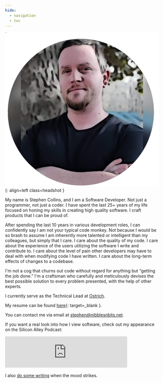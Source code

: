 ```yaml
---
hide:
  - navigation
  - toc
---
```


![Stephen Collins](img/headshot.png){: align=left class=headshot }

My name is Stephen Collins, and I am a Software Developer.  Not just a programmer, not just a coder.  I have spent the last 25+ years of my life focused on honing my skills in creating high quality software.  I craft products that I can be proud of.

After spending the last 10 years in various development roles, I can confidently say I am not your typical code monkey.  Not because I would be so brash to assume I am inherently more talented or intelligent than my colleagues, but simply that I care.  I care about the quality of my code.  I care about the experience of the users utilizing the software I write and contribute to.  I care about the level of pain other developers may have to deal with when modifying code I have written.  I care about the long-term effects of changes to a codebase.

I'm not a cog that churns out code without regard for anything but “getting the job done.” I'm a craftsman who carefully and meticulously devises the best possible solution to every problem presented, with the help of other experts.

I currently serve as the Technical Lead at [Ostrich](https://getostrich.com).

My resume can be found [here](./resume.pdf){: target=_blank }.

You can contact me via email at [stephen@nibblesnbits.net](mailto:stephen@nibblesnbits.net).

If you want a real look into how I view software, check out my appearance on the Silicon Alley Podcast:

<iframe src="https://anchor.fm/silicon-alley/embed/episodes/The-Human-Side-of-Software--Stephen-Collins--Founder-of-Double-Precision-Software-enmbh3" height="102px" width="400px" frameborder="0" scrolling="no"></iframe>

I also [do some writing](https://nibblesnbits.medium.com) when the mood strikes.
